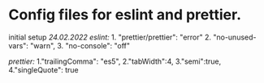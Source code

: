 # Config files for eslint and prettier.

initial setup *24.02.2022*
_eslint:_ 
        1. "prettier/prettier": "error" 2. "no-unused-vars": "warn", 
        3. "no-console": "off"

_prettier:_
        1."trailingComma": "es5",
        2."tabWidth":4,
        3."semi":true,
        4."singleQuote": true
